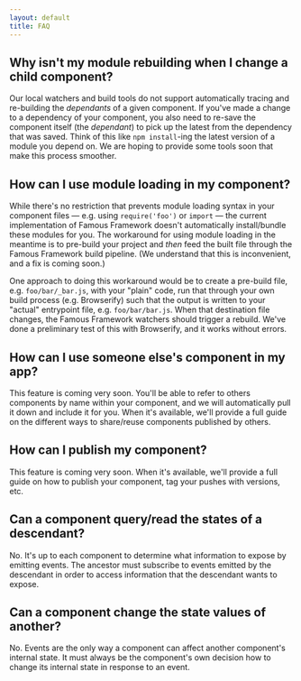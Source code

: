 ```yaml
---
layout: default
title: FAQ
---
```



## Why isn't my module rebuilding when I change a child component?

Our local watchers and build tools do not support automatically tracing and re-building the _dependants_ of a given component. If you've made a change to a dependency of your component, you also need to re-save the component itself (the _dependant_) to pick up the latest from the dependency that was saved. Think of this like `npm install`-ing the latest version of a module you depend on. We are hoping to provide some tools soon that make this process smoother.

## How can I use module loading in my component?

While there's no restriction that prevents module loading syntax in your component files &mdash; e.g. using `require('foo')` or `import` &mdash; the current implementation of Famous Framework doesn't automatically install/bundle these modules for you. The workaround for using module loading in the meantime is to pre-build your project and _then_ feed the built file through the Famous Framework build pipeline. (We understand that this is inconvenient, and a fix is coming soon.)

One approach to doing this workaround would be to create a pre-build file, e.g. `foo/bar/_bar.js`, with your "plain" code, run that through your own build process (e.g. Browserify) such that the output is written to your "actual" entrypoint file, e.g. `foo/bar/bar.js`. When that destination file changes, the Famous Framework watchers should trigger a rebuild. We've done a preliminary test of this with Browserify, and it works without errors.

## How can I use someone else's component in my app?

This feature is coming very soon. You'll be able to refer to others components by name within your component, and we will automatically pull it down and include it for you. When it's available, we'll provide a full guide on the different ways to share/reuse components published by others.

## How can I publish my component?

This feature is coming very soon. When it's available, we'll provide a full guide on how to publish your component, tag your pushes with versions, etc.

## Can a component query/read the states of a descendant?

No. It's up to each component to determine what information to expose by emitting events. The ancestor must subscribe to events emitted by the descendant in order to access information that the descendant wants to expose.

## Can a component change the state values of another?

No. Events are the only way a component can affect another component's internal state. It must always be the component's own decision how to change its internal state in response to an event.